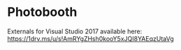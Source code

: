 # Photobooth

Externals for Visual Studio 2017 available here: https://1drv.ms/u/s!AmRYgZHsh0kooY5xJQI8YAEqzUtaVg
